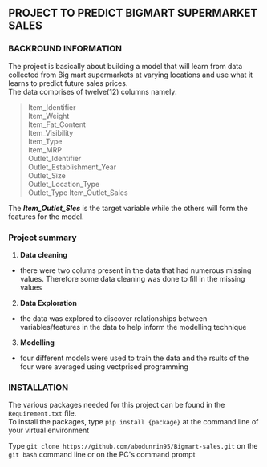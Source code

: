 ## PROJECT TO PREDICT BIGMART SUPERMARKET SALES

### BACKROUND INFORMATION
The project is basically about building a model that will learn from data collected from Big mart supermarkets at varying locations and use what it learns to predict future sales prices.   
The data comprises of twelve(12) columns namely:
> Item_Identifier  
> Item_Weight                     
> Item_Fat_Content                
> Item_Visibility                 
> Item_Type                       
> Item_MRP                        
> Outlet_Identifier               
> Outlet_Establishment_Year       
> Outlet_Size                  
> Outlet_Location_Type            
> Outlet_Type 
> Item_Outlet_Sales

The _**Item_Outlet_Sles**_ is the target variable while the others will form the features for the model. 

### Project summary
1. **Data cleaning**
  - there were two colums present in the data that had numerous missing values. Therefore some data cleaning was done to fill in the missing values
2. **Data Exploration**
  - the data was explored to discover relationships between variables/features in the data to help inform the modelling technique
3. **Modelling**
  - four different models were used to train the data and the rsults of the four were averaged using vectprised programming


### INSTALLATION

The various packages needed for this project can be found in the `Requirement.txt` file.  
To install the packages, type `pip install {package}` at the command line of your virtual environment

Type `git clone https://github.com/abodunrin95/Bigmart-sales.git` on the `git bash` command line or on the PC's command prompt





```python

```
